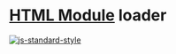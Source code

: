 # [HTML Module](https://github.com/w3c/webcomponents/blob/gh-pages/proposals/html-modules-explainer.md) loader

[![js-standard-style](https://img.shields.io/badge/code%20style-standard-brightgreen.svg)](http://standardjs.com)
